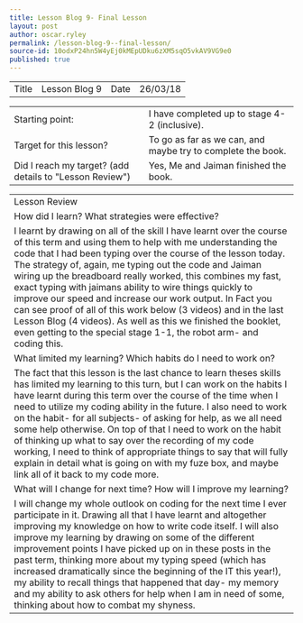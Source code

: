 ```yaml
---
title: Lesson Blog 9- Final Lesson
layout: post
author: oscar.ryley
permalink: /lesson-blog-9--final-lesson/
source-id: 10odxP24hn5W4yEj0kMEpUDku6zXM5sqO5vkAV9VG9e0
published: true
---
```

<table>
  <tr>
    <td>Title</td>
    <td>Lesson Blog 9</td>
    <td>Date</td>
    <td>26/03/18</td>
  </tr>
</table>


<table>
  <tr>
    <td>Starting point:</td>
    <td>I have completed up to stage 4-2 (inclusive).</td>
  </tr>
  <tr>
    <td>Target for this lesson?</td>
    <td>To go as far as we can, and maybe try to complete the book.</td>
  </tr>
  <tr>
    <td>Did I reach my target? 
(add details to "Lesson Review")</td>
    <td> Yes, Me and Jaiman finished the book.</td>
  </tr>
</table>


<table>
  <tr>
    <td>Lesson Review</td>
  </tr>
  <tr>
    <td>How did I learn? What strategies were effective? </td>
  </tr>
  <tr>
    <td>I learnt by drawing on all of the skill I have learnt over the course of this term and using them to help with me understanding the code that I had been typing over the course of the lesson today. The strategy of, again, me typing out the code and Jaiman wiring up the breadboard really worked, this combines my fast, exact typing with jaimans ability to wire things quickly to improve our speed and increase our work output. In Fact you can see proof of all of this work below (3 videos) and in the last Lesson Blog (4 videos). As well as this we finished the booklet, even getting to the special stage 1-1, the robot arm- and coding this.</td>
  </tr>
  <tr>
    <td>What limited my learning? Which habits do I need to work on? </td>
  </tr>
  <tr>
    <td>The fact that this lesson is the last chance to learn theses skills has limited my learning to this turn, but I can work on the habits I have learnt during this term over the course of the time when I need to utilize my coding ability in the future. I also need to work on the habit- for all subjects- of asking for help, as we all need some help otherwise. On top of that I need to work on the habit of thinking up what to say over the recording of my code working, I need to think of appropriate things to say that will fully explain in detail what is going on with my fuze box, and maybe link all of it back to my code more.</td>
  </tr>
  <tr>
    <td>What will I change for next time? How will I improve my learning?</td>
  </tr>
  <tr>
    <td>I will change my whole outlook on coding for the next time I ever participate in it. Drawing all that I have learnt and altogether improving my knowledge on how to write code itself. I will also improve my learning by drawing on some of the different improvement points I have picked up on in these posts in the past term, thinking more about my typing speed (which has increased dramatically since the beginning of the IT this year!), my ability to recall things that happened that day- my memory and my ability to ask others for help when I am in need of some, thinking about how to combat my shyness.</td>
  </tr>
</table>


